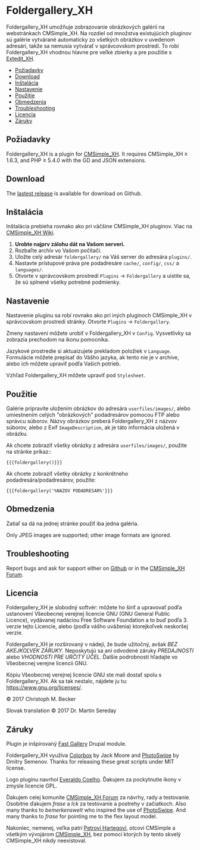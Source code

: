# Foldergallery_XH

Foldergallery_XH umožňuje zobrazovanie obrázkových galérií
na webstránkach CMSimple_XH. Na rozdiel od množstva existujúcich
pluginov sú galérie vytvárané automaticky zo všetkých obrázkov 
v uvedenom adresári, takže sa nemusia vytvárať v správcovskom
prostredí. To robí Foldergallery_XH vhodnou hlavne pre veľké zbierky
a pre použitie s [Extedit_XH](https://github.com/cmb69/extedit_xh).

- [Požiadavky](#požiadavky)
- [Download](#download)
- [Inštalácia](#inštalácia)
- [Nastavenie](#nastavenie)
- [Použitie](#použitie)
- [Obmedzenia](#obmedzenia)
- [Troubleshooting](#troubleshooting)
- [Licencia](#licencia)
- [Záruky](#záruky)

## Požiadavky

Foldergallery_XH is a plugin for [CMSimple_XH](https://www.cmsimple-xh.org/).
It requires CMSimple_XH ≥ 1.6.3, and PHP ≥ 5.4.0 with the GD and JSON extensions.

## Download

The [lastest release](https://github.com/cmb69/foldergallery_xh/releases/latest)
is available for download on Github.

## Inštalácia

Inštalácia prebieha rovnako ako pri väčšine CMSimple_XH pluginov. Viac na
[CMSimple_XH Wiki](https://wiki.cmsimple-xh.org/?for-users/working-with-the-cms/plugins).

1. **Urobte najprv zálohu dát na Vašom serveri.**
1. Rozbaľte archív vo Vašom počítači.
1. Uložte celý adresár `foldergallery/` na Váš server do adresára `plugins/`.
1. Nastavte prístupové práva pre podadresáre `cache/`, `config/`, `css/` a `languages/`.
1. Otvorte v správcovskom prostredí `Plugins` → `Foldergallery` a uistite sa,
   že sú splnené všetky potrebné podmienky.

## Nastavenie

Nastavenie pluginu sa robí rovnako ako pri iných pluginoch CMSimple_XH
v správcovskom prostredí stránky. Otvorte `Plugins` → `Foldergallery`.

Zmeny nastavení môžete urobiť v Foldergallery_XH v `Config`.
Vysvetlivky sa zobrazia prechodom na ikonu pomocníka.

Jazykové prostredie si aktuaizujete prekladom položiek v `Language`.
Formulácie môžete prepísať do Vášho jazyka, ak tento nie je v archíve,
alebo ich môžete upraviť podľa Vašich potrieb.

Vzhľad Foldergallery_XH môžete upraviť pod `Stylesheet`.

## Použitie

Galérie pripravíte uložením obrázkov do adresára `userfiles/images/`,
alebo umiestnením celých "obrázkových" podadresárov pomocou FTP alebo správcu súborov.
Názvy obrázkov preberá Foldergallery_XH z názvov súborov,
alebo z Exif `ImageDescription`, ak je táto informácia uložená v obrázku.

Ak chcete zobraziť všetky obrázky z adresára `userfiles/images/`,
použite na stránke príkaz::

    {{{foldergallery()}}}

Ak chcete zobraziť všetky obrázky z konkrétneho podadresára/podadresárov, 
použite:

    {{{foldergallery('%NAZOV PODADRESAR%'}}}

## Obmedzenia

Zatiaľ sa dá na jednej stránke použiť iba jedna galéria.

Only JPEG images are supported; other image formats are ignored.

## Troubleshooting

Report bugs and ask for support either on
[Github](https://github.com/cmb69/foldergallery_xh/issues)
or in the [CMSimple_XH Forum](https://cmsimpleforum.com/).

## Licencia

Foldergallery_XH je slobodný softvér: môžete ho šíriť a upravovať podľa ustanovení
Všeobecnej verejnej licencie GNU (GNU General Public Licence), vydávanej nadáciou
Free Software Foundation a to buď podľa 3. verzie tejto Licencie, alebo
(podľa vášho uváženia) ktorejkoľvek neskoršej verzie.

Foldergallery_XH je rozširovaný v nádeji, že bude užitočný, avšak *BEZ AKEJKOĽVEK ZÁRUKY*.
Neposkytujú sa ani odvodené záruky *PREDAJNOSTI* alebo *VHODNOSTI PRE URČITÝ ÚČEL*.
Ďalšie podrobnosti hľadajte vo Všeobecnej verejne licencii GNU.

Kópiu Všeobecnej verejnej licencie GNU ste mali dostať spolu s Foldergallery_XH.
Ak sa tak nestalo, nájdete ju tu: <https://www.gnu.org/licenses/>.

&copy; 2017 Christoph M. Becker

Slovak translation © 2017 Dr. Martin Sereday

## Záruky

Plugin je inšpirovaný [Fast Gallery](https://www.drupal.org/project/fast_gallery)
Drupal module.

Foldergallery_XH využíva [Colorbox](https://www.jacklmoore.com/colorbox/) by Jack Moore
and [PhotoSwipe](https://photoswipe.com/) by Dmitry Semenov.
Thanks for releasing these great scripts under MIT license.

Logo pluginu navrhol [Everaldo Coelho](http://www.everaldo.com/).
Ďakujem za pockytnutie ikony v zmysle licencie GPL.

Ďakujem celej komunite [CMSimple_XH Forum](https://www.cmsimpleforum.com) za návrhy,
rady a testovanie. Osobitne ďakujem *frase* a *lck* za testovanie a postrehy v začiatkoch.
Also many thanks to *bemerkenswelt* who inspired the use of [PhotoSwipe](https://photoswipe.com/).
And many thanks to *frase* for pointing me to the flex layout model.

Nakoniec, nemenej, veľka patrí [Petrovi Hartegovi](https://harteg.dk/),
otcovi CMSimple a všetkým vývojárom [CMSimple_XH](https://www.cmsimple-xh.org),
bez pomoci ktorých by tento skvelý CMSimple_XH nikdy neexistoval.
